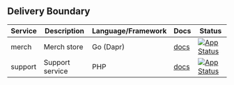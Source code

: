 ## Delivery Boundary

| Service  | Description       | Language/Framework | Docs                                          | Status                                                                                                                                                  |
|----------|-------------------|--------------------|-----------------------------------------------|---------------------------------------------------------------------------------------------------------------------------------------------------------|
| merch    | Merch store       | Go (Dapr)          | [docs](./internal/services/merch/README.md)   | [![App Status](https://argo.shortlink.best/api/badge?name=shortlink-merch&revision=true)](https://argo.shortlink.best/applications/shortlink-merch)     |                                                                   
| support  | Support service   | PHP                | [docs](./internal/services/support/README.md) | [![App Status](https://argo.shortlink.best/api/badge?name=shortlink-support&revision=true)](https://argo.shortlink.best/applications/shortlink-support) |                                                                 
